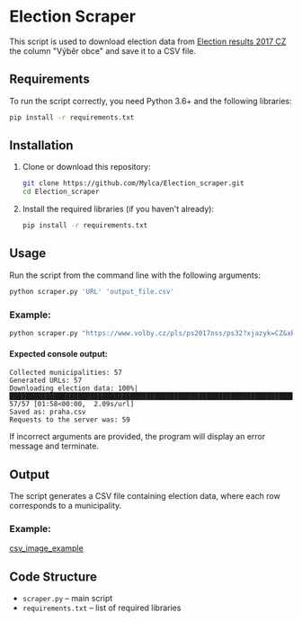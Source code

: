 # Election Scraper

This script is used to download election data from [Election results 2017 CZ](https://www.volby.cz/pls/ps2017nss/ps3?xjazyk=CZ) the column "Výběr obce" and save it to a CSV file.

## Requirements

To run the script correctly, you need Python 3.6+ and the following libraries:

```bash
pip install -r requirements.txt
```

## Installation

1. Clone or download this repository:
   ```bash
   git clone https://github.com/Mylca/Election_scraper.git
   cd Election_scraper
   ```
2. Install the required libraries (if you haven't already):
   ```bash
   pip install -r requirements.txt
   ```

## Usage

Run the script from the command line with the following arguments:

```bash
python scraper.py 'URL' 'output_file.csv'
```

### Example:
```bash
python scraper.py "https://www.volby.cz/pls/ps2017nss/ps32?xjazyk=CZ&xkraj=1&xnumnuts=1100" "praha.csv"
```

#### Expected console output:

```
Collected municipalities: 57
Generated URLs: 57
Downloading election data: 100%|██████████████████████████████████████████████████████████████████████████████████████████████████████████████████████████████████████████████████████████████████████████████████████████████████████████████████████████████████████████████████| 57/57 [01:58<00:00,  2.09s/url]
Saved as: praha.csv
Requests to the server was: 59
```

If incorrect arguments are provided, the program will display an error message and terminate.

## Output

The script generates a CSV file containing election data, where each row corresponds to a municipality.

### Example:

[csv_image_example](csv_example.png)

## Code Structure

- `scraper.py` – main script
- `requirements.txt` – list of required libraries



